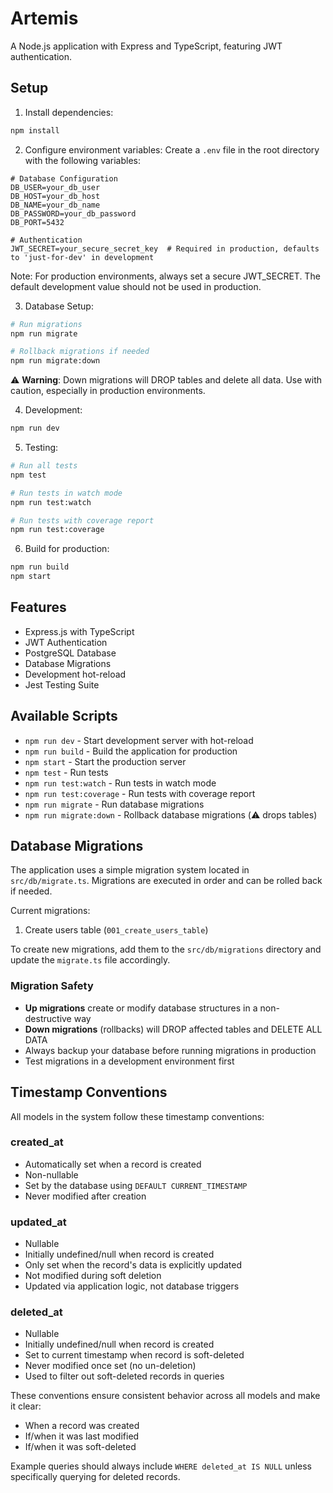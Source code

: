# Artemis

A Node.js application with Express and TypeScript, featuring JWT authentication.

## Setup

1. Install dependencies:
```bash
npm install
```

2. Configure environment variables:
Create a `.env` file in the root directory with the following variables:
```env
# Database Configuration
DB_USER=your_db_user
DB_HOST=your_db_host
DB_NAME=your_db_name
DB_PASSWORD=your_db_password
DB_PORT=5432

# Authentication
JWT_SECRET=your_secure_secret_key  # Required in production, defaults to 'just-for-dev' in development
```

Note: For production environments, always set a secure JWT_SECRET. The default development value should not be used in production.

3. Database Setup:
```bash
# Run migrations
npm run migrate

# Rollback migrations if needed
npm run migrate:down
```

⚠️ **Warning**: Down migrations will DROP tables and delete all data. Use with caution, especially in production environments.

4. Development:
```bash
npm run dev
```

5. Testing:
```bash
# Run all tests
npm test

# Run tests in watch mode
npm run test:watch

# Run tests with coverage report
npm run test:coverage
```

6. Build for production:
```bash
npm run build
npm start
```

## Features

- Express.js with TypeScript
- JWT Authentication
- PostgreSQL Database
- Database Migrations
- Development hot-reload
- Jest Testing Suite

## Available Scripts

- `npm run dev` - Start development server with hot-reload
- `npm run build` - Build the application for production
- `npm start` - Start the production server
- `npm test` - Run tests
- `npm run test:watch` - Run tests in watch mode
- `npm run test:coverage` - Run tests with coverage report
- `npm run migrate` - Run database migrations
- `npm run migrate:down` - Rollback database migrations (⚠️ drops tables)

## Database Migrations

The application uses a simple migration system located in `src/db/migrate.ts`. Migrations are executed in order and can be rolled back if needed.

Current migrations:
1. Create users table (`001_create_users_table`)

To create new migrations, add them to the `src/db/migrations` directory and update the `migrate.ts` file accordingly.

### Migration Safety

- **Up migrations** create or modify database structures in a non-destructive way
- **Down migrations** (rollbacks) will DROP affected tables and DELETE ALL DATA
- Always backup your database before running migrations in production
- Test migrations in a development environment first

## Timestamp Conventions

All models in the system follow these timestamp conventions:

### created_at
- Automatically set when a record is created
- Non-nullable
- Set by the database using `DEFAULT CURRENT_TIMESTAMP`
- Never modified after creation

### updated_at
- Nullable
- Initially undefined/null when record is created
- Only set when the record's data is explicitly updated
- Not modified during soft deletion
- Updated via application logic, not database triggers

### deleted_at
- Nullable
- Initially undefined/null when record is created
- Set to current timestamp when record is soft-deleted
- Never modified once set (no un-deletion)
- Used to filter out soft-deleted records in queries

These conventions ensure consistent behavior across all models and make it clear:
- When a record was created
- If/when it was last modified
- If/when it was soft-deleted

Example queries should always include `WHERE deleted_at IS NULL` unless specifically querying for deleted records. 